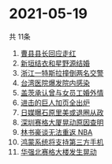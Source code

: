 # 2021-05-19
  共 11条

  <!-- BEGIN -->
  <!-- 最后更新时间:Wed May 19 2021 11:10:18 GMT+0000 (Coordinated Universal Time) -->
  1. [曹县县长回应走红](https://www.zhihu.com/search?q=曹县)
1. [新垣结衣和星野源结婚](https://www.zhihu.com/search?q=新垣结衣结婚)
1. [浙江一特斯拉撞倒两名交警](https://www.zhihu.com/search?q=特斯拉)
1. [台湾医院爆发院内感染](https://www.zhihu.com/search?q=台湾疫情)
1. [盖茨承认曾与女员工婚外情](https://www.zhihu.com/search?q=比尔盖茨)
1. [进击的巨人加页全出炉](https://www.zhihu.com/search?q=进击的巨人)
1. [日媒曝石原里美或退圈从政](https://www.zhihu.com/search?q=石原里美)
1. [深圳赛格大厦晃动原因查明](https://www.zhihu.com/search?q=赛格大厦)
1. [林书豪谈无法重返 NBA](https://www.zhihu.com/search?q=林书豪)
1. [鸿蒙系统将支持第三方手机](https://www.zhihu.com/search?q=鸿蒙系统)
1. [华强北赛格大楼发生晃动](https://www.zhihu.com/search?q=华强北)
  <!-- END -->
  